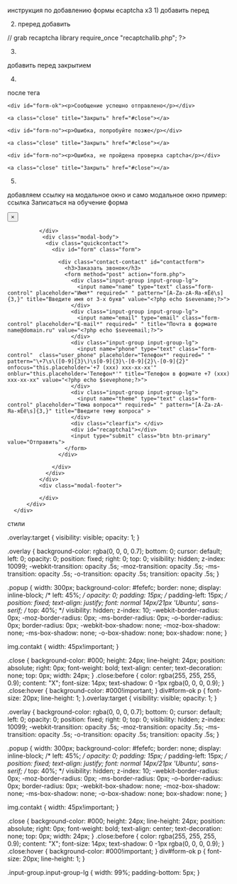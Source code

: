 инструкция по добавлению формы ecaptcha x3
1) 
добавить <?php session_start(); ?> перед <!DOCTYPE html >

2)
    преред <head> добавить
    <?php
 
// grab recaptcha library
require_once "recaptchalib.php";
 ?>

 <script type="text/javascript">
      var verifyCallback = function(response) {
        alert(response);
      };
      var widgetId1;
      var widgetId2;
      var onloadCallback = function() {
        // Renders the HTML element with id 'example1' as a reCAPTCHA widget.
        // The id of the reCAPTCHA widget is assigned to 'widgetId1'.
        widgetId1 = grecaptcha.render('recaptcha1', {
          'sitekey' : '6LcBFDEUAAAAAEtl8ongfQWfst3Rk-YJYFIKN2Xy'
        });
        widgetId2 = grecaptcha.render(document.getElementById('recaptcha2'), {
          'sitekey' : '6LcBFDEUAAAAAEtl8ongfQWfst3Rk-YJYFIKN2Xy'
        });
        widgetId3 = grecaptcha.render(document.getElementById('recaptcha3'), {
          'sitekey' : '6LcBFDEUAAAAAEtl8ongfQWfst3Rk-YJYFIKN2Xy'
        });

      };
    </script> 

3)

добавить перед закрытием </head>
<script src="https://www.google.com/recaptcha/api.js?onload=onloadCallback&render=explicit" async defer></script>

4) 

после тега <body>

<? $captcha = rand(10000, 99999);?>
<?php
 
// grab recaptcha library
require_once "recaptchalib.php";
 ?>
 <?php
  $sevename = $_COOKIE['cookiename'];
  $sevenamef = $_COOKIE['cookienamef'];
  $sevenameo = $_COOKIE['cookienameo'];
  $sevetext = $_COOKIE['cookietext'];
  $seveemail = $_COOKIE['cookieemail'];
  $sevephone = $_COOKIE['cookiephone'];
 ?>


 <a href="#x" class="overlay" id="ok"></a>

  <div class="popup"> 

    <div id="form-ok"><p>Сообщение успешно отправлено</p></div>

    <a class="close" title="Закрыть" href="#close"></a> 

  </div>

<a href="#x" class="overlay" id="error"></a>

  <div class="popup"> 

    <div id="form-no"><p>Ошибка, попробуйте позже</p></div>

    <a class="close" title="Закрыть" href="#close"></a> 

  </div>

<a href="#x" class="overlay" id="captcha_error"></a>

  <div class="popup"> 

    <div id="form-no"><p>Ошибка, не пройдена проверка captcha</p></div>

    <a class="close" title="Закрыть" href="#close"></a> 

  </div>

5)

добавляем ссылку на модальное окно и само модальное окно
пример:
ссылка
<a class="head-button" data-toggle="modal" data-target="#myModal1">Записаться на обучение</a>
форма
<!-- Modal -->
  <div class="modal fade" id="myModal" tabindex="-1" role="dialog" aria-labelledby="myModalLabel" aria-hidden="true">
      <div class="modal-dialog">
          <div class="modal-content">
              <div class="modal-header">
                  <button type="button" class="close" data-dismiss="modal" aria-hidden="true">&times;</button>

              </div>
               <div class="modal-body">
                <div class="quickcontact">
                  <div id="form" class="form">
                    
                    <div class="contact-contact" id="contactform">
                      <h3>Заказать звонок</h3>
                      <form method="post" action="form.php">
                        <div class="input-group input-group-lg">
                          <input name="name" type="text" class="form-control" placeholder="Имя*" required=" " pattern="[A-Za-zА-Яа-яЁё\s]{3,}" title="Введите имя от 3-х букв" value="<?php echo $sevename;?>">
                        </div>
                        <div class="input-group input-group-lg">
                          <input name="email" type="email" class="form-control" placeholder="E-mail*" required=" " title="Почта в формате name@domain.ru" value="<?php echo $seveemail;?>">
                        </div>
                        <div class="input-group input-group-lg">
                          <input name="phone" type="text" class="form-control"  class="user_phone" placeholder="Телефон*" required=" " pattern="\+7\s\([0-9]{3}\)\s[0-9]{3}\-[0-9]{2}\-[0-9]{2}" onfocus="this.placeholder='+7 (ххх) ххх-хх-хх'" onblur="this.placeholder='Телефон*'" title="Телефон в формате +7 (ххх) ххх-хх-хх" value="<?php echo $sevephone;?>">
                        </div>
                        <div class="input-group input-group-lg">
                          <input name="theme" type="text" class="form-control" placeholder="Тема вопроса*" required=" " pattern="[A-Za-zА-Яа-яЁё\s]{3,}" title="Введите тему вопроса" >
                        </div>
                        <div class="clearfix"> </div>
                        <div id="recaptcha1"></div> 
                        <input type="submit" class="btn btn-primary" value="Отправить">
                      </form>
                    </div>
                    
                  </div>
                </div>
              </div>
              <div class="modal-footer">

              </div>
          </div>
      </div>
  </div>


стили 

.overlay:target {
    visibility: visible;
    opacity: 1;
}

.overlay {
    background-color: rgba(0, 0, 0, 0.7);
    bottom: 0;
    cursor: default;
    left: 0;
    opacity: 0;
    position: fixed;
    right: 0;
    top: 0;
    visibility: hidden;
    z-index: 10099;
    -webkit-transition: opacity .5s;
    -moz-transition: opacity .5s;
    -ms-transition: opacity .5s;
    -o-transition: opacity .5s;
    transition: opacity .5s;
}

.popup {
    width: 300px;
    background-color: #fefefc;
    border: none;
    display: inline-block;
    /* left: 45%; */
    opacity: 0;
    padding: 15px;
    /* padding-left: 15px; */
    position: fixed;
    text-align: justify;
    font: normal 14px/21px 'Ubuntu', sans-serif;
    /* top: 40%; */
    visibility: hidden;
    z-index: 10;
    -webkit-border-radius: 0px;
    -moz-border-radius: 0px;
    -ms-border-radius: 0px;
    -o-border-radius: 0px;
    border-radius: 0px;
    -webkit-box-shadow: none;
    -moz-box-shadow: none;
    -ms-box-shadow: none;
    -o-box-shadow: none;
    box-shadow: none;
}

img.contakt {
    width: 45px!important;
}

.close {
    background-color: #000;
    height: 24px;
    line-height: 24px;
    position: absolute;
    right: 0px;
    font-weight: bold;
    text-align: center;
    text-decoration: none;
    top: 0px;
    width: 24px;
}
.close:before {
    color: rgba(255, 255, 255, 0.9);
    content: "X";
    font-size: 14px;
    text-shadow: 0 -1px rgba(0, 0, 0, 0.9);
}
.close:hover {
    background-color: #000!important;
}
div#form-ok p {
    font-size: 20px;
    line-height: 1;
}.overlay:target {
    visibility: visible;
    opacity: 1;
}

.overlay {
    background-color: rgba(0, 0, 0, 0.7);
    bottom: 0;
    cursor: default;
    left: 0;
    opacity: 0;
    position: fixed;
    right: 0;
    top: 0;
    visibility: hidden;
    z-index: 10099;
    -webkit-transition: opacity .5s;
    -moz-transition: opacity .5s;
    -ms-transition: opacity .5s;
    -o-transition: opacity .5s;
    transition: opacity .5s;
}

.popup {
    width: 300px;
    background-color: #fefefc;
    border: none;
    display: inline-block;
    /* left: 45%; */
    opacity: 0;
    padding: 15px;
    /* padding-left: 15px; */
    position: fixed;
    text-align: justify;
    font: normal 14px/21px 'Ubuntu', sans-serif;
    /* top: 40%; */
    visibility: hidden;
    z-index: 10;
    -webkit-border-radius: 0px;
    -moz-border-radius: 0px;
    -ms-border-radius: 0px;
    -o-border-radius: 0px;
    border-radius: 0px;
    -webkit-box-shadow: none;
    -moz-box-shadow: none;
    -ms-box-shadow: none;
    -o-box-shadow: none;
    box-shadow: none;
}

img.contakt {
    width: 45px!important;
}

.close {
    background-color: #000;
    height: 24px;
    line-height: 24px;
    position: absolute;
    right: 0px;
    font-weight: bold;
    text-align: center;
    text-decoration: none;
    top: 0px;
    width: 24px;
}
.close:before {
    color: rgba(255, 255, 255, 0.9);
    content: "X";
    font-size: 14px;
    text-shadow: 0 -1px rgba(0, 0, 0, 0.9);
}
.close:hover {
    background-color: #000!important;
}
div#form-ok p {
    font-size: 20px;
    line-height: 1;
}


.input-group.input-group-lg {
    width: 99%;
    padding-bottom: 5px;
}